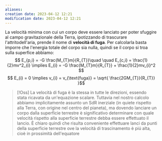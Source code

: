 ```yaml
---
aliases: 
creation date: 2023-04-12 12:21
modification date: 2023-04-12 12:21
---
```


La velocità minima con cui un corpo deve essere lanciato per poter sfuggire al campo gravitazionale della Terra, ipotizzando di trascurare l'attritodell'aria, prende il nome di **velocità di fuga**.
Per calcolarla basta imporre che l'energia totale del corpo sia nulla, quindi se il corpo si troa sulla superfice abbiamo:
$$ E_{p,i} = -G \frac{M_{T}m}{R_{T}}\quad \quad E_{c,i} = \frac{1}{2}mv^2_{i} \implies E_{i} = -G \frac{M_{T}m}{R_{T}} + \frac{1}{2}mv_{i}^2 $$
$$ E_{i} = 0 \implies v_{i} = v_{\text{fuga}} = \sqrt{ \frac{2GM_{T}}{R_{T}} }$$

>[!Oss]
>La velocità di fuga è la stessa in tutte le direzioni, essendo stata ricavata da un'equazione scalare. Tuttavia nel nostro calcolo abbiamo implicitamente assunto un SdR inerziale (in quiete rispetto alla Terra, con origine nel centro del pianeta), ma dovendo lanciare un corpo dalla superficie terrestre è significativo determinare con quale velocità rispetto alla superficie terrestre debba essere effettuato il lancio. È chiaro quindi che risulta conveniente effettuare lanci da punti della superficie terrestre ove la velocità di trascinamento è piú alta, cioè in prossimità dell'equatore